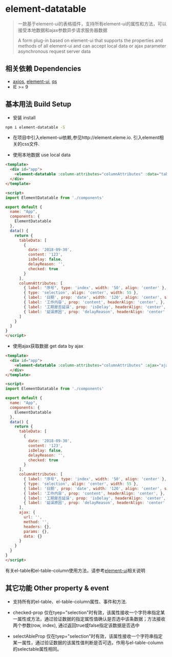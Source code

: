# element-datatable

> 一款基于element-ui的表格插件，支持所有element-ui的属性和方法，可以接受本地数据和ajax参数异步请求服务器数据
>
> A form plug-in based on element-ui that supports the properties and methods of all element-ui and can accept local data or ajax parameter asynchronous request server data

## 相关依赖 Dependencies
* [axios](https://github.com/axios/axios), [element-ui](http://element.eleme.io), [qs](https://github.com/ljharb/qs)
* IE >= 9

## 基本用法 Build Setup
* 安装 install
``` bash
npm i element-datatable -S
```
* 在项目中引入element-ui依赖,参见http://element.eleme.io. 引入element相关的css文件.

* 使用本地数据 use local data
```html
<template>
  <div id="app">
    <element-datatable :column-attributes="columnAttributes" :data="tableData" />
  </div>
</template>

<script>
import ElementDatatable from './components'

export default {
  name: "App",
  components: {
    ElementDatatable
  },
  data() {
    return {
      tableData: [
        {
          date: '2018-09-30',
          content: '123',
          isDelay: false,
          delayReason: '',
          checked: true
        }
      ],
      columnAttributes: [
        { label: "序号", type: 'index', width: '50', align: 'center' },
        { type: 'selection', align: 'center', width: 55 },
        { label: '日期', prop: 'date', width: '120', align: 'center', sortable: true },
        { label: '工作内容', prop: 'content', headerAlign: 'center', },
        { label: '工期是否延误', prop: 'isDelay', headerAlign: 'center', width: 130 },
        { label: '延误原因', prop: 'delayReason', headerAlign: 'center' }
      ]
    }
  }
}
</script>
```
* 使用ajax获取数据 get data by ajax
```html
<template>
  <div id="app">
    <element-datatable :column-attributes="columnAttributes" :ajax="ajax" />
  </div>
</template>

<script>
import ElementDatatable from './components'

export default {
  name: "App",
  components: {
    ElementDatatable
  },
  data() {
    return {
      tableData: [
        {
          date: '2018-09-30',
          content: '123',
          isDelay: false,
          delayReason: '',
          checked: true
        }
      ],
      columnAttributes: [
        { label: "序号", type: 'index', width: '50', align: 'center' },
        { type: 'selection', align: 'center', width: 55 },
        { label: '日期', prop: 'date', width: '120', align: 'center', sortable: true },
        { label: '工作内容', prop: 'content', headerAlign: 'center', },
        { label: '工期是否延误', prop: 'isDelay', headerAlign: 'center', width: 130 },
        { label: '延误原因', prop: 'delayReason', headerAlign: 'center' }
      ],
      ajax: {
        url: '',
        method: '',
        headers: {},
        params: {},
        data: {}
      }
    }
  }
}
</script>
```
有关el-table和el-table-column使用方法，请参考[element-ui](http://element.eleme.io/#/zh-CN/component/table)相关说明

## 其它功能 Other property & event
* 支持所有的el-table、el-table-column属性、事件和方法.

* checked-prop
  仅在tyep="selection"时有效，该属性接收一个字符串指定某一属性或方法，通过验证数据的指定属性值确认是否选中该条数据；方法接收两个参数(row, index), 通过返回true或false指定该数据是否选中

* selectAbleProp
  仅在tyep="selection"时有效，该属性接收一个字符串指定某一属性，通过验证数据的该属性值判断是否可选，作用与el-table-column的selectable属性相同。

